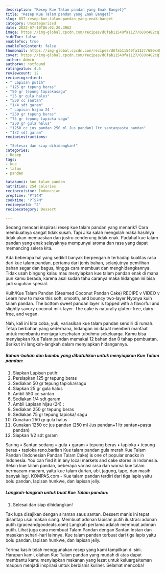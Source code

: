 ```yaml
---
description: "Resep Kue Talam pandan yang Enak Banget}"
title: "Resep Kue Talam pandan yang Enak Banget}"
slug: 857-resep-kue-talam-pandan-yang-enak-banget
category: Uncategorized
date: 2022-07-10T06:02:20.396Z
image: https://img-global.cpcdn.com/recipes/d0fab11540fa1127/680x482cq70/kue-talam-pandan-foto-resep-utama.jpg
hideToc: false
enableToc: true
enableTocContent: false
thumbnail: https://img-global.cpcdn.com/recipes/d0fab11540fa1127/680x482cq70/kue-talam-pandan-foto-resep-utama.jpg
cover: https://img-global.cpcdn.com/recipes/d0fab11540fa1127/680x482cq70/kue-talam-pandan-foto-resep-utama.jpg
author: Admin
authorAv: notfound
ratingvalue: 4.6
reviewcount: 12
recipeingredient:
- " Lapisan putih"
- "125 gr tepung beras"
- "50 gr tepung tapiokasagu"
- "25 gr gula halus"
- "550 cc santan"
- "1/4 sdt garam"
- " Lapisan hijau 24 "
- "250 gr tepung beras"
- "75 gr tepung tapioka sagu"
- "250 gr gula halus"
- "1250 cc jus pandan 250 ml Jus pandan1 ltr santanpasta pandan"
- "1/2 sdt garam"
recipeinstructions:

- "Selesai dan siap dihidangkan!"
categories:
- Resep
tags:
- kue
- talam
- pandan

katakunci: kue talam pandan 
nutrition: 254 calories
recipecuisine: Indonesian
preptime: "PT14M"
cooktime: "PT57M"
recipeyield: "2"
recipecategory: Dessert

---
```



Sedang mencari inspirasi resep kue talam pandan yang menarik? Cara membuatnya sangat tidak susah. Tapi Jika salah mengolah maka hasilnya tidak akan memuaskan dan justru cenderung tidak enak. Padahal kue talam pandan yang enak selayaknya mempunyai aroma dan rasa yang dapat memancing selera kita.


Ada beberapa hal yang sedikit banyak berpengaruh terhadap kualitas rasa dari kue talam pandan, pertama dari jenis bahan, selanjutnya pemilihan bahan segar dan bagus, hingga cara membuat dan menghidangkannya. Tidak usah bingung kalau mau menyiapkan kue talam pandan enak di mana pun kamu berada, karena asal sudah tahu caranya maka hidangan ini bisa jadi suguhan spesial.

Kuih/Kue Talam Pandan (Steamed Coconut Pandan Cake) RECIPE v VIDEO v Learn how to make this soft, smooth, and bouncy two-layer Nyonya kuih talam pandan. The bottom sweet pandan layer is topped with a flavorful and slightly savory coconut milk layer. The cake is naturally gluten-free, dairy-free, and vegan.


Nah, kali ini kita coba, yuk, variasikan kue talam pandan sendiri di rumah. Tetap berbahan yang sederhana, hidangan ini dapat memberi manfaat untuk membantu menjaga kesehatan tubuhmu sekeluarga. Kamu bisa menyiapkan Kue Talam pandan memakai 12 bahan dan 0 tahap pembuatan. Berikut ini langkah-langkah dalam menyiapkan hidangannya.

<!--inarticleads1-->

##### Bahan-bahan dan bumbu yang dibutuhkan untuk menyiapkan Kue Talam pandan:

1. Siapkan  Lapisan putih:
1. Persiapkan 125 gr tepung beras
1. Sediakan 50 gr tepung tapioka/sagu
1. Siapkan 25 gr gula halus
1. Ambil 550 cc santan
1. Sediakan 1/4 sdt garam
1. Ambil  Lapisan hijau (24) :
1. Sediakan 250 gr tepung beras
1. Sediakan 75 gr tepung tapioka/ sagu
1. Gunakan 250 gr gula halus
1. Gunakan 1250 cc jus pandan (250 ml Jus pandan+1 ltr santan+pasta pandan)
1. Siapkan 1/2 sdt garam


Saring • Santan sedang • gula • garam • tepung beras • tapioka • tepung beras • tapioka reno.barlian Kue talam pandan gula merah Kue Talam Pandan (Indonesian Pandan Talam Cake) is one of popular snacks in Indonesia. You can find it in any local markets and cake stores in Indonesia. Selain kue talam pandan, beberapa variasi rasa dan warna kue talam bermacam-macam, yaitu kue talam durian, ubi, jagung, tape, dan masih banyak lagi. KOMPAS.com - Kue talam pandan terdiri dari tiga lapis yaitu bolu pandan, lapisan hunkwe, dan lapisan jelly. 

<!--inarticleads2-->

##### Langkah-langkah untuk buat Kue Talam pandan:


1. Selesai dan siap dihidangkan!

Tak lupa disajikan dengan siraman saus santan. Dessert manis ini tepat disantap usai makan siang. Membuat adonan lapisan putih ilustrasi adonan putih (graceandgoodeats.com) Langkah pertama adalah membuat adonan putih. Lihat juga cara membuat Talam Pandan dengan Santan Instan dan masakan sehari-hari lainnya. Kue talam pandan terbuat dari tiga lapis yaitu bolu pandan, lapisan hunkwe, dan lapisan jelly. 

Terima kasih telah menggunakan resep yang kami tampilkan di sini. Harapan kami, olahan Kue Talam pandan yang mudah di atas dapat membantu kamu menyiapkan makanan yang lezat untuk keluarga/teman maupun menjadi inspirasi untuk berbisnis kuliner. Selamat mencoba!
